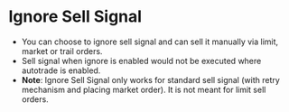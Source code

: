 # **Ignore Sell Signal**


- You can choose to ignore sell signal and can sell it manually via limit, market or trail orders.
- Sell signal when ignore is enabled would not be executed where autotrade is enabled.
- **Note**: Ignore Sell Signal only works for standard sell signal (with retry mechanism and placing market order). It is not meant for limit sell orders.
